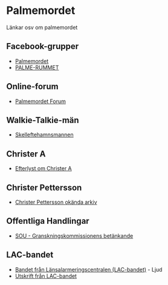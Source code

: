 # Palmemordet
Länkar osv om palmemordet

## Facebook-grupper
* [Palmemordet](https://www.facebook.com/palmemordet)
* [PALME-RUMMET](https://www.facebook.com/groups/palmerummet/)

## Online-forum
* [Palmemordet Forum](http://palmemordet.forum24.se/)

## Walkie-Talkie-män
* [Skelleftehamnsmannen](http://sverigesradio.se/sida/artikel.aspx?programid=109&artikel=6103013)

## Christer A
* [Efterlyst om Christer A](http://www.viafree.se/program/samhalle/efterlyst/sasong-42/avsnitt-4)

## Christer Pettersson
* [Christer Pettersson okända arkiv](http://www.expressen.se/nyheter/christer-petterssons-okanda-arkiv-hittat/)

## Offentliga Handlingar
* [SOU - Granskningskommissionens betänkande](http://www.regeringen.se/rattsdokument/statens-offentliga-utredningar/1999/01/sou-199988--/)

## LAC-bandet
* [Bandet från Länsalarmeringscentralen (LAC-bandet)](https://www.youtube.com/watch?v=1m59M6iAPdM) - Ljud
* [Utskrift från LAC-bandet](http://www.politiskamord.com/p5lacsamtalen.html)

